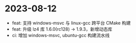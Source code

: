 # 2023-08-12
* feat: 支持 windows-msvc 与 linux-gcc 跨平台 CMake 构建  
* feat: 升级 lz4 库 1.6.0(rc128) -> 1.9.3，新增动态库    
* ci: 增加 windows-msvc, ubuntu-gcc 构建流水线  
